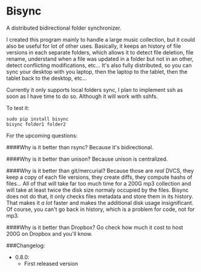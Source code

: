 Bisync
======

A distributed bidirectional folder synchronizer.

I created this program mainly to handle a large music collection, but it could also be useful for lot of other uses.
Basically, it keeps an history of file versions in each separate folders, which allows it to detect file deletion,
file rename, understand when a file was updated in a folder but not in an other, detect conflicting modifications, etc...
It's also fully distributed, so you can sync your desktop with you laptop, then the laptop to the tablet, then the
tablet back to the desktop, etc...

Currently it only supports local folders sync, I plan to implement ssh as soon as I have time to do so. Although
it will work with sshfs.

To test it:

    sudo pip install bisync
    bisync folder1 folder2

For the upcoming questions:

####Why is it better than rsync?
Because it's bidirectional.

####Why is it better than unison?
Because unison is centralized.

####Why is it better than git/mercurial?
Because those are *real* DVCS, they keep a copy of each file versions, they create diffs, they compute hashs of files...
All of that will take far too much time for a 200G mp3 collection and will take at least twice the disk size
normaly occupied by the files. Bisync does not do that, it only checks files metadata and store them in its history.
That makes it *a lot* faster and makes the additional disk usage insignificant. Of course, you can't go back in
history, which is a problem for code, not for mp3.

####Why is it better than Dropbox?
Go check how much it cost to host 200G on Dropbox and you'll know.

###Changelog:
- 0.8.0:
  - First released version
